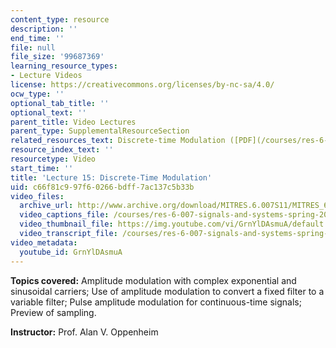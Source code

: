 ```yaml
---
content_type: resource
description: ''
end_time: ''
file: null
file_size: '99687369'
learning_resource_types:
- Lecture Videos
license: https://creativecommons.org/licenses/by-nc-sa/4.0/
ocw_type: ''
optional_tab_title: ''
optional_text: ''
parent_title: Video Lectures
parent_type: SupplementalResourceSection
related_resources_text: Discrete-time Modulation ([PDF](/courses/res-6-007-signals-and-systems-spring-2011/resources/mitres_6_007s11_lec15))
resource_index_text: ''
resourcetype: Video
start_time: ''
title: 'Lecture 15: Discrete-Time Modulation'
uid: c66f81c9-97f6-0266-bdff-7ac137c5b33b
video_files:
  archive_url: http://www.archive.org/download/MITRES.6.007S11/MITRES_6-007S11lec15_300k.mp4
  video_captions_file: /courses/res-6-007-signals-and-systems-spring-2011/e06da856a4a35916904b1d8687572fd7_GrnYlDAsmuA.vtt
  video_thumbnail_file: https://img.youtube.com/vi/GrnYlDAsmuA/default.jpg
  video_transcript_file: /courses/res-6-007-signals-and-systems-spring-2011/be9d41f5a16eabb013cae3946cf99ec6_GrnYlDAsmuA.pdf
video_metadata:
  youtube_id: GrnYlDAsmuA
---
```


**Topics covered:** Amplitude modulation with complex exponential and sinusoidal carriers; Use of amplitude modulation to convert a fixed filter to a variable filter; Pulse amplitude modulation for continuous-time signals; Preview of sampling.

**Instructor:** Prof. Alan V. Oppenheim

